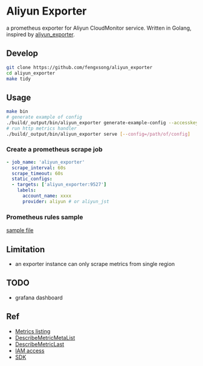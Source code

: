 # Aliyun Exporter

a prometheus exporter for Aliyun CloudMonitor service. Written in Golang, inspired by [aliyun_exporter](https://github.com/aylei/aliyun_exporter).

## Develop

```bash
git clone https://github.com/fengxsong/aliyun_exporter
cd aliyun_exporter
make tidy
```

## Usage

```bash
make bin
# generate example of config
./build/_output/bin/aliyun_exporter generate-example-config --accesskey xxxx ----accesskeysecret xxxx
# run http metrics handler
./build/_output/bin/aliyun_exporter serve [--config=/path/of/config]
```

### Create a prometheus scrape job

```yaml
- job_name: 'aliyun_exporter'
  scrape_interval: 60s
  scrape_timeout: 60s
  static_configs:
  - targets: ['aliyun_exporter:9527']
    labels:
      account_name: xxxx
      provider: aliyun # or aliyun_jst
```

### Prometheus rules sample

[sample file](https://../deploy/rules.yaml)

## Limitation

- an exporter instance can only scrape metrics from single region

## TODO

- grafana dashboard

## Ref

- [Metrics listing](https://www.alibabacloud.com/help/en/cms/support/appendix-1-metrics)
- [DescribeMetricMetaList](https://www.alibabacloud.com/help/en/cms/developer-reference/api-cms-2019-01-01-describemetricmetalist?spm=a2c63.p38356.0.0.12e23344MoHCLk)
- [DescribeMetricLast](https://www.alibabacloud.com/help/en/cms/developer-reference/api-cms-2019-01-01-describemetriclast?spm=a2c63.p38356.0.0.7e7d5b35Ml1iqb)
- [IAM access](https://help.aliyun.com/zh/ram/developer-reference/aliyuncloudmonitorreadonlyaccess?spm=a2c4g.11186623.0.0.4eafd1eaFYcOoS)
- [SDK](https://github.com/aliyun/alibaba-cloud-sdk-go)

